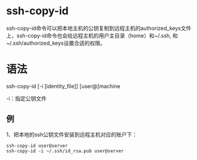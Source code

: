 # ssh-copy-id


ssh-copy-id命令可以把本地主机的公钥复制到远程主机的authorized_keys文件上，ssh-copy-id命令也会给远程主机的用户主目录（home）和~/.ssh, 和~/.ssh/authorized_keys设置合适的权限。

# 语法

ssh-copy-id [-i [identity_file]] [user@]machine

-i：指定公钥文件


## 例
1、把本地的ssh公钥文件安装到远程主机对应的账户下：

```
ssh-copy-id user@server
ssh-copy-id -i ~/.ssh/id_rsa.pub user@server
```